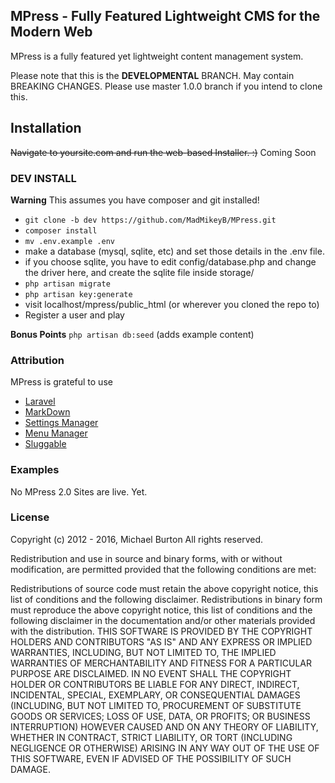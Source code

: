 ## MPress - Fully Featured Lightweight CMS for the Modern Web

MPress is a fully featured yet lightweight content management system. 

Please note that this is the **DEVELOPMENTAL** BRANCH. May contain BREAKING CHANGES. Please use master 1.0.0 branch if you intend to clone this.

## Installation

~~Navigate to yoursite.com and run the web-based Installer. :)~~ Coming Soon

### DEV INSTALL

**Warning** This assumes you have composer and git installed!

* ```git clone -b dev https://github.com/MadMikeyB/MPress.git```
* ```composer install```
* ```mv .env.example .env```
* make a database (mysql, sqlite, etc) and set those details in the .env file.
* if you choose sqlite, you have to edit config/database.php and change the driver here, and create the sqlite file inside storage/
* ```php artisan migrate```
* ```php artisan key:generate```
* visit localhost/mpress/public_html (or wherever you cloned the repo to)
* Register a user and play

**Bonus Points**
```php artisan db:seed``` (adds example content)

### Attribution

MPress is grateful to use 

* [Laravel](https://github.com/laravel/laravel)
* [MarkDown](https://github.com/GrahamCampbell/Laravel-Markdown)
* [Settings Manager](https://github.com/anlutro/laravel-settings)
* [Menu Manager](https://github.com/lavary/laravel-menu)
* [Sluggable](https://github.com/cviebrock/eloquent-sluggable)

### Examples

No MPress 2.0 Sites are live. Yet.

### License

Copyright (c) 2012 - 2016, Michael Burton All rights reserved.

Redistribution and use in source and binary forms, with or without modification, are permitted provided that the following conditions are met:

Redistributions of source code must retain the above copyright notice, this list of conditions and the following disclaimer. Redistributions in binary form must reproduce the above copyright notice, this list of conditions and the following disclaimer in the documentation and/or other materials provided with the distribution. THIS SOFTWARE IS PROVIDED BY THE COPYRIGHT HOLDERS AND CONTRIBUTORS "AS IS" AND ANY EXPRESS OR IMPLIED WARRANTIES, INCLUDING, BUT NOT LIMITED TO, THE IMPLIED WARRANTIES OF MERCHANTABILITY AND FITNESS FOR A PARTICULAR PURPOSE ARE DISCLAIMED. IN NO EVENT SHALL THE COPYRIGHT HOLDER OR CONTRIBUTORS BE LIABLE FOR ANY DIRECT, INDIRECT, INCIDENTAL, SPECIAL, EXEMPLARY, OR CONSEQUENTIAL DAMAGES (INCLUDING, BUT NOT LIMITED TO, PROCUREMENT OF SUBSTITUTE GOODS OR SERVICES; LOSS OF USE, DATA, OR PROFITS; OR BUSINESS INTERRUPTION) HOWEVER CAUSED AND ON ANY THEORY OF LIABILITY, WHETHER IN CONTRACT, STRICT LIABILITY, OR TORT (INCLUDING NEGLIGENCE OR OTHERWISE) ARISING IN ANY WAY OUT OF THE USE OF THIS SOFTWARE, EVEN IF ADVISED OF THE POSSIBILITY OF SUCH DAMAGE.
